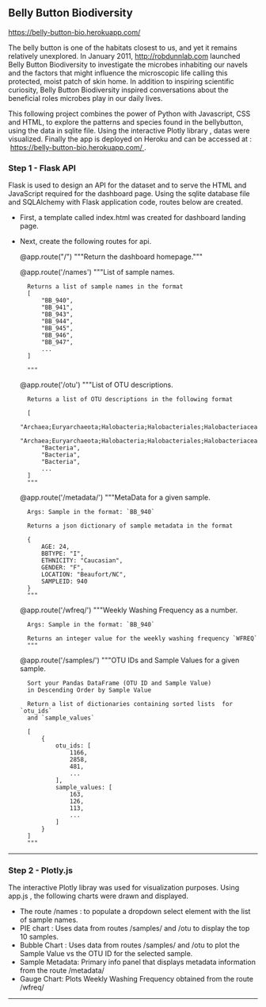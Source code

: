 ## Belly Button Biodiversity

https://belly-button-bio.herokuapp.com/

The belly button is one of the habitats closest to us, and yet it remains relatively unexplored. In January 2011, http://robdunnlab.com launched Belly Button Biodiversity to investigate the microbes inhabiting our navels and the factors that might influence the microscopic life calling this protected, moist patch of skin home. In addition to inspiring scientific curiosity, Belly Button Biodiversity inspired conversations about the beneficial roles microbes play in our daily lives.



This following project combines the power of Python with Javascript, CSS and HTML, to explore the patterns and species found in the bellybutton, using the data in sqlite file. Using the interactive Plotly library , datas were visualized. Finally the app is deployed on Heroku and can be accessed at :  https://belly-button-bio.herokuapp.com/ .



### Step 1 - Flask API

Flask is used to design an API for the  dataset and to serve the HTML and JavaScript required for the dashboard page. Using the sqlite database file and SQLAlchemy with Flask application code,  routes below are created.

- First,  a template called index.html was created for dashboard landing page. 
- Next, create the following routes for  api.

    @app.route("/")
        """Return the dashboard homepage."""

    @app.route('/names')
        """List of sample names.
    
        Returns a list of sample names in the format
        [
            "BB_940",
            "BB_941",
            "BB_943",
            "BB_944",
            "BB_945",
            "BB_946",
            "BB_947",
            ...
        ]
    
        """

    @app.route('/otu')
        """List of OTU descriptions.
    
        Returns a list of OTU descriptions in the following format
    
        [
            "Archaea;Euryarchaeota;Halobacteria;Halobacteriales;Halobacteriaceae;Halococcus",
            "Archaea;Euryarchaeota;Halobacteria;Halobacteriales;Halobacteriaceae;Halococcus",
            "Bacteria",
            "Bacteria",
            "Bacteria",
            ...
        ]
        """

    @app.route('/metadata/<sample>')
        """MetaData for a given sample.
    
        Args: Sample in the format: `BB_940`
    
        Returns a json dictionary of sample metadata in the format
    
        {
            AGE: 24,
            BBTYPE: "I",
            ETHNICITY: "Caucasian",
            GENDER: "F",
            LOCATION: "Beaufort/NC",
            SAMPLEID: 940
        }
        """

    @app.route('/wfreq/<sample>')
        """Weekly Washing Frequency as a number.
    
        Args: Sample in the format: `BB_940`
    
        Returns an integer value for the weekly washing frequency `WFREQ`
        """

    @app.route('/samples/<sample>')
        """OTU IDs and Sample Values for a given sample.
    
        Sort your Pandas DataFrame (OTU ID and Sample Value)
        in Descending Order by Sample Value
    
        Return a list of dictionaries containing sorted lists  for `otu_ids`
        and `sample_values`
    
        [
            {
                otu_ids: [
                    1166,
                    2858,
                    481,
                    ...
                ],
                sample_values: [
                    163,
                    126,
                    113,
                    ...
                ]
            }
        ]
        """

---

### Step 2 - Plotly.js

The interactive Plotly libray was used for visualization purposes. Using app.js , the following charts were drawn and displayed. 

- The route /names  : to populate a dropdown select element with the list of sample names.
- PIE chart :  Uses data from  routes /samples/<sample> and /otu to display the top 10 samples.
- Bubble Chart : Uses data from  routes /samples/<sample> and /otu to plot the Sample Value vs the OTU ID for the selected sample.
- Sample Metadata: Primary info panel that displays metadata information  from the route /metadata/<sample>
- Gauge Chart: Plots Weekly Washing Frequency obtained from the route /wfreq/<sample>
  

---


